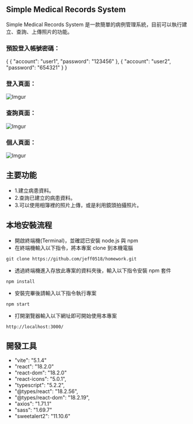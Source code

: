 ## Simple Medical Records System

Simple Medical Records System 是一款簡單的病例管理系統，目前可以執行建立、查詢、上傳照片的功能。

### 預設登入帳號密碼：
{
  {
    "account": "user1",
    "password": "123456"
  },
  {
    "account": "user2",
    "password": "654321"
  }
}

### 登入頁面：

![Imgur](https://imgur.com/CRi6FCW.png)

### 查詢頁面：

![Imgur](https://imgur.com/J8hSbJ8.png)

### 個人頁面：

![Imgur](https://imgur.com/UU4llUl.png)

## 主要功能

* 1.建立病患資料。
* 2.查詢已建立的病患資料。
* 3.可以使用相簿裡的照片上傳，或是利用鏡頭拍攝照片。

## 本地安裝流程
* 開啟終端機(Terminal)，並確認已安裝 node.js 與 npm
* 在終端機輸入以下指令，將本專案 clone 到本機電腦
```
git clone https://github.com/jeff0518/homework.git
```
* 透過終端機進入存放此專案的資料夾後，輸入以下指令安裝 npm 套件
```
npm install
```
* 安裝完畢後請輸入以下指令執行專案
```
npm start
```
* 打開瀏覽器輸入以下網址即可開始使用本專案
```
http://localhost:3000/
```
## 開發工具
* "vite": "5.1.4"
* "react": "18.2.0"
* "react-dom": "18.2.0"
* "react-icons": "5.0.1",
* "typescript": "5.2.2",
* "@types/react": "18.2.56",
* "@types/react-dom": "18.2.19",
* "axios": "1.71.1"
* "sass": "1.69.7"
* "sweetalert2": "11.10.6"